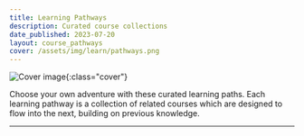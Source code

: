 ```yaml
---
title: Learning Pathways
description: Curated course collections
date_published: 2023-07-20
layout: course_pathways
cover: /assets/img/learn/pathways.png
---
```


![Cover image]({{page.cover}}){:class="cover"}

Choose your own adventure with these curated learning paths. Each learning pathway is a collection of related courses which are designed to flow into the next, building on previous knowledge.

---

